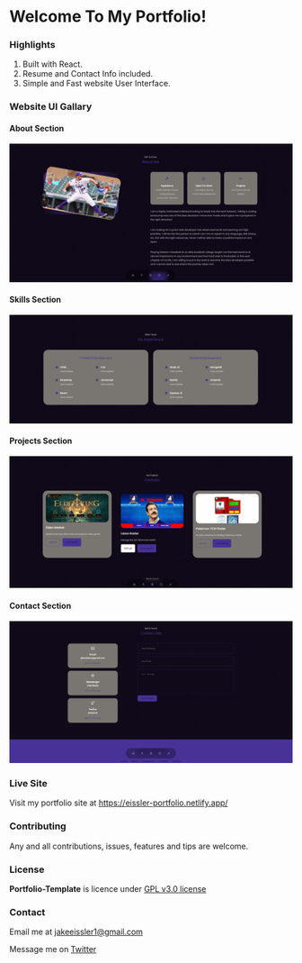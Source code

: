 # Welcome To My Portfolio!

### Highlights

1. Built with React.
2. Resume and Contact Info included.
3. Simple and Fast website User Interface.

### Website UI Gallary

#### About Section

![About Me Section](/src/assets/about-section-pic.jpg)

#### Skills Section

![Skills Section](/src/assets/skills-section-pic.jpg)

#### Projects Section

![Project Section](/src/assets/projects-section-pic.jpg)

#### Contact Section

![Contact Section](/src/assets/contact-section-pic.jpg)

### Live Site

Visit my portfolio site at https://eissler-portfolio.netlify.app/

### Contributing

Any and all contributions, issues, features and tips are welcome.

### License

**Portfolio-Template** is licence under [GPL v3.0 license](https://www.gnu.org/licenses/gpl-3.0.en.html)

### Contact

Email me at [jakeeissler1@gmail.com](mailto:jakeeissler1@gmail.com)

Message me on <a href="https://twitter.com/jakeeis24">Twitter</a>

